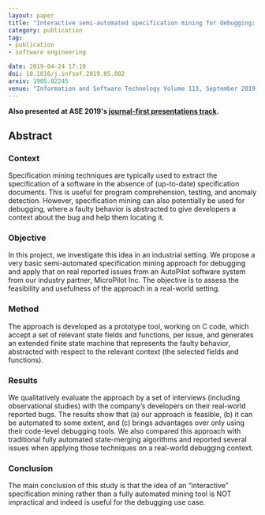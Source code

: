 ```yaml
---
layout: paper
title: "Interactive semi-automated specification mining for debugging: An experience report"
category: publication
tag:
- publication
- software engineering

date: 2019-04-24 17:10
doi: 10.1016/j.infsof.2019.05.002
arxiv: 1905.02245
venue: "Information and Software Technology Volume 113, September 2019, Pages 20-38"
---
```


**Also presented at ASE 2019's [journal-first presentations track](https://2019.ase-conferences.org/details/ase-2019-Journal-First-Presentations/13/Interactive-semi-automated-specification-mining-for-debugging-An-experience-report).**

## Abstract
### Context
Specification mining techniques are typically used to extract the specification of a software in the absence of 
(up-to-date) specification documents. This is useful for program comprehension, testing, and anomaly detection. However, 
specification mining can also potentially be used for debugging, where a faulty behavior is abstracted to give developers 
a context about the bug and help them locating it.

### Objective
In this project, we investigate this idea in an industrial setting. We propose a very basic semi-automated specification 
mining approach for debugging and apply that on real reported issues from an AutoPilot software system from our industry 
partner, MicroPilot Inc. The objective is to assess the feasibility and usefulness of the approach in a real-world 
setting.

### Method
The approach is developed as a prototype tool, working on C code, which accept a set of relevant state fields and 
functions, per issue, and generates an extended finite state machine that represents the faulty behavior, abstracted 
with respect to the relevant context (the selected fields and functions).

### Results
We qualitatively evaluate the approach by a set of interviews (including observational studies) with the company’s 
developers on their real-world reported bugs. The results show that (a) our approach is feasible, (b) it can be
automated to some extent, and (c) brings advantages over only using their code-level debugging tools. We also compared 
this approach with traditional fully automated state-merging algorithms and reported several issues when applying those 
techniques on a real-world debugging context.

### Conclusion
The main conclusion of this study is that the idea of an “interactive” specification mining rather than a fully 
automated mining tool is NOT impractical and indeed is useful for the debugging use case.


